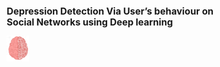 <h2> Depression Detection Via User’s behaviour on Social Networks using Deep learning </h2>

<a> <img src="Screenshots/brain.png" width="50" align="center"> </a>
